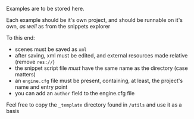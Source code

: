 Examples are to be stored here.

Each example should be it's own project, and should be runnable on it's own, *as well* as from the snippets explorer

To this end:

- scenes must be saved as `xml`
- after saving, xml must be edited, and external resources made relative (remove `res://`)
- the snippet script file *must* have the same name as the directory (case matters)
- an `engine.cfg` file must be present, containing, at least, the project's name and entry point
- you can add an `author` field to the engine.cfg file

Feel free to copy the `_template` directory found in `/utils` and use it as a basis